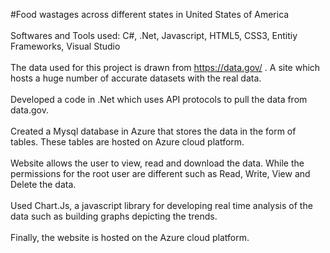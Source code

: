 #Food wastages across different states in United States of America
<br></br>
Softwares and Tools used: C#, .Net, Javascript, HTML5, CSS3, Entitiy Frameworks, Visual Studio
<br></br>
The data used for this project is drawn from https://data.gov/ . A site which hosts a huge number of accurate datasets with the real data.
<br></br>
Developed a code in .Net which uses API protocols to pull the data from data.gov.
<br></br>
Created a Mysql database in Azure that stores the data in the form of tables. These tables are hosted on Azure cloud platform.
<br></br>
Website allows the user to view, read and download the data. While the permissions for the root user are different such as Read, Write, View and Delete the data.
<br></br>
Used Chart.Js, a javascript library for developing real time analysis of the data such as building graphs depicting the trends.
<br></br>
Finally, the website is hosted on the Azure cloud platform.
